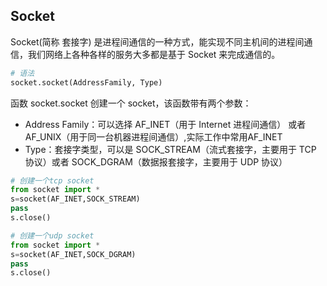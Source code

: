 ## Socket

Socket(简称 套接字) 是进程间通信的一种方式，能实现不同主机间的进程间通信，我们网络上各种各样的服务大多都是基于 Socket 来完成通信的。



```python
# 语法
socket.socket(AddressFamily, Type)
```

函数 socket.socket 创建一个 socket，该函数带有两个参数：

- Address Family：可以选择 AF_INET（用于 Internet 进程间通信） 或者 AF_UNIX（用于同一台机器进程间通信）,实际工作中常用AF_INET
- Type：套接字类型，可以是 SOCK_STREAM（流式套接字，主要用于 TCP 协议）或者 SOCK_DGRAM（数据报套接字，主要用于 UDP 协议）



```python
# 创建一个tcp socket
from socket import *
s=socket(AF_INET,SOCK_STREAM)
pass
s.close()
```



```python
# 创建一个udp socket
from socket import *
s=socket(AF_INET,SOCK_DGRAM)
pass
s.close()
```







